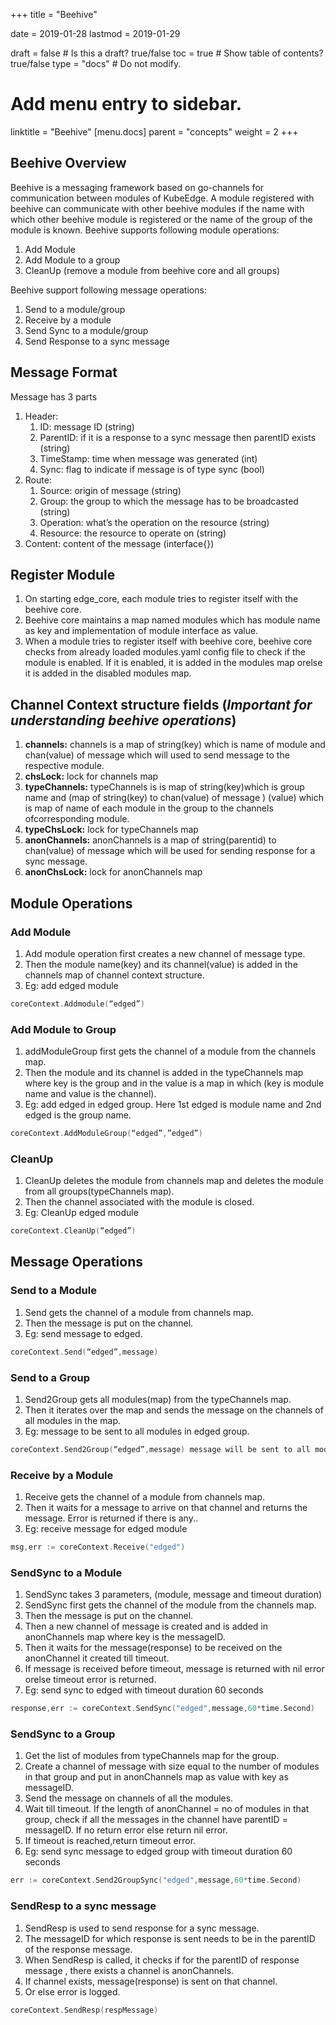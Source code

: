 +++
title =  "Beehive"


date = 2019-01-28
lastmod = 2019-01-29

draft = false  # Is this a draft? true/false
toc = true  # Show table of contents? true/false
type = "docs"  # Do not modify.

# Add menu entry to sidebar.
linktitle = "Beehive"
[menu.docs]
  parent = "concepts"
  weight = 2
+++

## Beehive Overview
Beehive is a messaging framework based on go-channels for communication between modules of KubeEdge. A module registered with beehive can communicate with other beehive modules if the name with which other beehive module is registered or the name of the group of the module is known.
Beehive supports following module operations:
1) Add Module
2) Add Module to a group
3) CleanUp (remove a module from beehive core and all groups)

Beehive support following message operations: 
1) Send to a module/group
2) Receive by a module
3) Send Sync to a module/group
4) Send Response to a sync message

## Message Format
Message has 3 parts 
  1) Header:  
       1) ID: message ID (string)
       2) ParentID: if it is a response to a sync message then parentID exists (string)
       3) TimeStamp: time when message was generated (int)
       4) Sync: flag to indicate if message is of type sync (bool)
  2) Route: 
       1) Source: origin of message (string)
       2) Group: the group to which the message has to be broadcasted (string)
       3) Operation: what’s the operation on the resource (string)
       4) Resource: the resource to operate on (string)
  3) Content: content of the message (interface{})
  
## Register Module
1) On starting edge_core,  each module tries to register itself with the beehive core.
2) Beehive core maintains a map named modules which has module name as key and implementation of module interface as value. 
3) When a module tries to register itself with beehive core, beehive core checks from already loaded modules.yaml config file to check if the module is enabled. If it is enabled, it is added in the modules map orelse it is added in the disabled modules map.

## Channel Context structure fields (_Important for understanding beehive operations_)
1) **channels:** channels is a map of string(key) which is name of module and chan(value) of message which will used to send message to the respective module.
2) **chsLock:** lock for channels map
3) **typeChannels:** typeChannels is is map of string(key)which is group name and (map of string(key) to chan(value) of message ) (value) which is map of name of each module in the group to the channels ofcorresponding module.
4) **typeChsLock:** lock for typeChannels map 
5) **anonChannels:** anonChannels is a map of string(parentid) to chan(value) of message which will be used for sending response for a sync message.
6) **anonChsLock:** lock for anonChannels map

## Module Operations 
### Add Module
1) Add module operation first creates a new channel of message type.
2) Then the module name(key) and its channel(value) is added in the channels map of channel context structure. 
3) Eg: add edged module
```go
coreContext.Addmodule(“edged”)
``` 
### Add Module to Group
1) addModuleGroup first gets the channel of a module from the channels map.
2) Then the module and its channel is added in the typeChannels map where key is the group and in the value is a map in which (key is module name and value is the channel).
3) Eg: add edged in edged group. Here 1st edged is module name and 2nd edged is the group name.
```go
coreContext.AddModuleGroup(“edged”,”edged”)
 ```
### CleanUp
1) CleanUp deletes the module from channels map and deletes the module from all groups(typeChannels map).
2) Then the channel associated with the module is closed.
3) Eg: CleanUp edged module
```go
coreContext.CleanUp(“edged”)
```
## Message Operations
### Send to a Module
1) Send gets the channel of a module from channels map.
2) Then the message is put on the channel. 
3) Eg: send message to edged.
```go
coreContext.Send(“edged”,message) 
```
### Send to a Group
1) Send2Group gets all modules(map) from the typeChannels map.
2) Then it iterates over the map and sends the message on the channels of all modules in the map.
3) Eg: message to be sent to all modules in edged group.
```go
coreContext.Send2Group(“edged”,message) message will be sent to all modules in edged group.
```
### Receive by a Module
1) Receive gets the channel of a module from channels map.
2) Then it waits for a message to arrive on that channel and returns the message. Error is returned if there is any..
3) Eg: receive message for edged module
```go
msg,err := coreContext.Receive("edged")
```
### SendSync to a Module
1) SendSync takes 3 parameters, (module, message and timeout duration)
2) SendSync first gets the channel of the module from the channels map.
3) Then the message is put on the channel.
4) Then a new channel of message is created and is added in anonChannels map where key is the messageID.
5) Then it waits for the message(response) to be received on the anonChannel it created till timeout.
6) If message is received before timeout, message is returned with nil error orelse timeout error is returned.
7) Eg: send sync to edged with timeout duration 60 seconds
```go
response,err := coreContext.SendSync("edged",message,60*time.Second)
```
### SendSync to a Group
1) Get the list of modules from typeChannels map for the group.
2) Create a channel of message with size equal to the number of modules in that group and put in anonChannels map as value with key as messageID.
3) Send the message on channels of all the modules.
4) Wait till timeout. If the length of anonChannel = no of modules in that group, check if all the messages in the channel have parentID = messageID. If no return error else return nil error.
5) If timeout is reached,return timeout error.
6) Eg: send sync message to edged group with timeout duration 60 seconds
```go
err := coreContext.Send2GroupSync("edged",message,60*time.Second)
```

### SendResp to a sync message
1) SendResp is used to send response for a sync message.
2) The messageID for which response is sent needs to be in the parentID of the response message.
3) When SendResp is called, it checks if for the parentID of response message , there exists a channel is anonChannels.
4) If channel exists, message(response) is sent on that channel.
5) Or else error is logged.
```go
coreContext.SendResp(respMessage)
```

